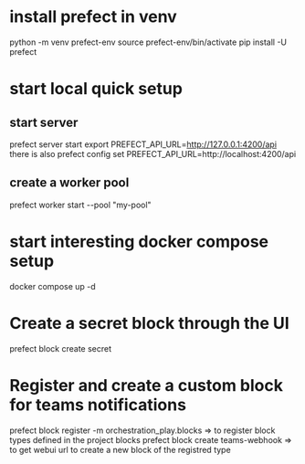 # install prefect in venv
python -m venv prefect-env
source prefect-env/bin/activate
pip install -U prefect

# start local quick setup
## start server
prefect server start 
export PREFECT_API_URL=http://127.0.0.1:4200/api
there is also
prefect config set PREFECT_API_URL=http://localhost:4200/api

## create a worker pool
prefect worker start --pool "my-pool"

# start interesting docker compose setup
docker compose up -d

# Create a secret block through the UI
prefect block create secret

# Register and create a custom block for teams notifications
prefect block register -m orchestration_play.blocks => to register block types defined in the project blocks
prefect block create teams-webhook => to get webui url to create a new block of the registred type


